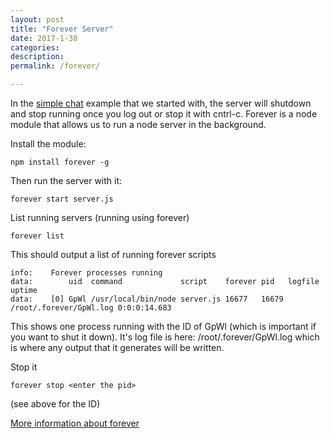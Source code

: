 ```yaml
---
layout: post
title: "Forever Server"
date: 2017-1-30
categories:
description: 
permalink: /forever/

---
```


In the [simple chat]() example that we started with, the server will shutdown and stop running once you log out or stop it with cntrl-c. Forever is a node module that allows us to run a node server in the background.

Install the module:

	npm install forever -g

Then run the server with it:

	forever start server.js

List running servers (running using forever)

	forever list

This should output a list of running forever scripts

	info:    Forever processes running
	data:        uid  command             script    forever pid   logfile                 uptime       
	data:    [0] GpWl /usr/local/bin/node server.js 16677   16679 /root/.forever/GpWl.log 0:0:0:14.683 

This shows one process running with the ID of GpWl (which is important if you want to shut it down). It's log file is here: /root/.forever/GpWl.log which is where any output that it generates will be written.

Stop it

	forever stop <enter the pid> 

(see above for the ID)

[More information about forever](https://github.com/foreverjs/forever)